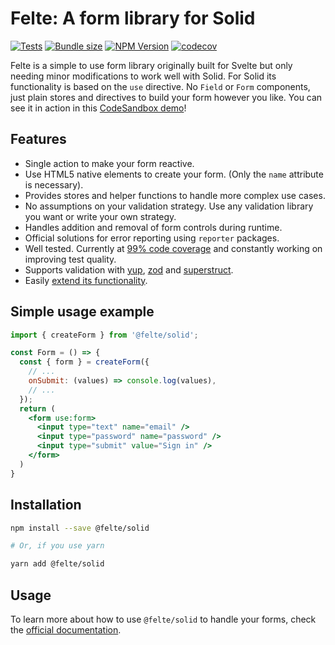 # Felte: A form library for Solid

[![Tests](https://github.com/pablo-abc/felte/workflows/Tests/badge.svg)](https://github.com/pablo-abc/felte/actions/workflows/test.yml)
[![Bundle size](https://img.shields.io/bundlephobia/min/@felte/solid)](https://bundlephobia.com/result?p=@felte/solid)
[![NPM Version](https://img.shields.io/npm/v/@felte/solid)](https://www.npmjs.com/package/@felte/solid)
[![codecov](https://codecov.io/gh/pablo-abc/felte/branch/main/graph/badge.svg?token=T73OJZ50LC)](https://codecov.io/gh/pablo-abc/felte)


Felte is a simple to use form library originally built for Svelte but only needing minor modifications to work well with Solid. For Solid its functionality is based on the `use` directive. No `Field` or `Form` components, just plain stores and directives to build your form however you like. You can see it in action in this [CodeSandbox demo](https://codesandbox.io/s/felte-v1-demo-solidjs-rt0cm?from-embed=&file=/src/main.tsx)!

## Features

- Single action to make your form reactive.
- Use HTML5 native elements to create your form. (Only the `name` attribute is necessary).
- Provides stores and helper functions to handle more complex use cases.
- No assumptions on your validation strategy. Use any validation library you want or write your own strategy.
- Handles addition and removal of form controls during runtime.
- Official solutions for error reporting using `reporter` packages.
- Well tested. Currently at [99% code coverage](https://app.codecov.io/gh/pablo-abc/felte) and constantly working on improving test quality.
- Supports validation with [yup](/packages/validator-yup/README.md), [zod](/packages/validator-zod/README.md) and [superstruct](/packages/validator-superstruct/README.md).
- Easily [extend its functionality](https://felte.dev/docs/solid/extending-felte).

## Simple usage example

```jsx
import { createForm } from '@felte/solid';

const Form = () => {
  const { form } = createForm({
    // ...
    onSubmit: (values) => console.log(values),
    // ...
  });
  return (
    <form use:form>
      <input type="text" name="email" />
      <input type="password" name="password" />
      <input type="submit" value="Sign in" />
    </form>
  )
}
```

## Installation

```sh
npm install --save @felte/solid

# Or, if you use yarn

yarn add @felte/solid
```

## Usage

To learn more about how to use `@felte/solid` to handle your forms, check the [official documentation](https://felte.dev/docs/solid/getting-started).
